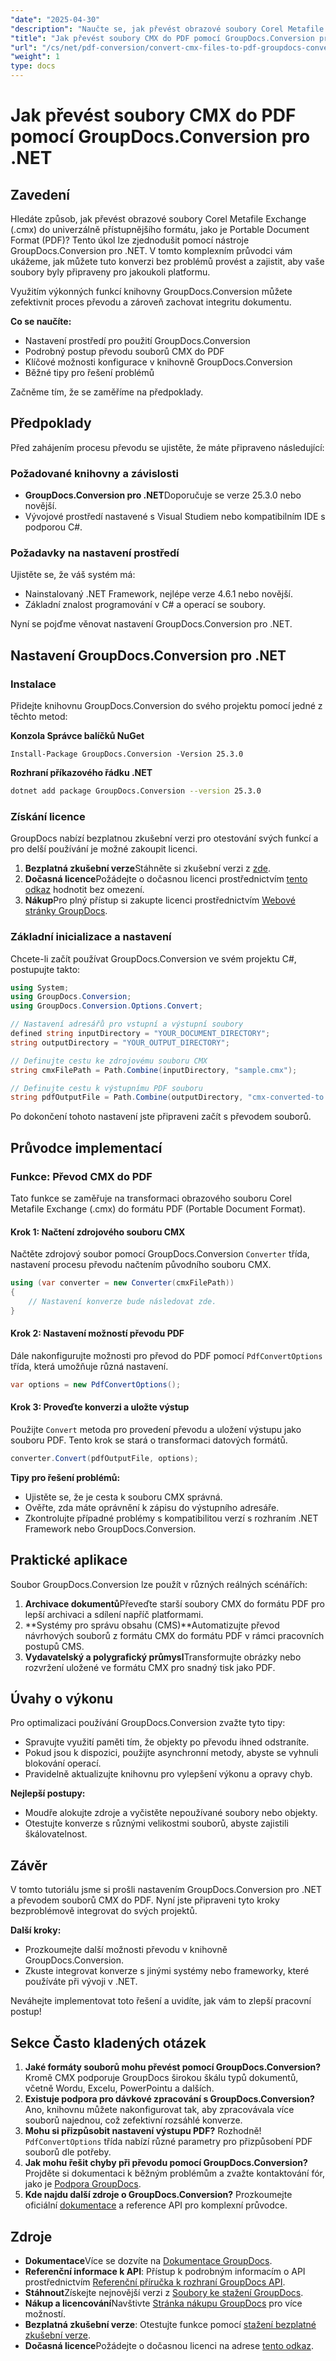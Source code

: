 ```yaml
---
"date": "2025-04-30"
"description": "Naučte se, jak převést obrazové soubory Corel Metafile Exchange (.cmx) do PDF pomocí nástroje GroupDocs.Conversion pro .NET. Postupujte podle našeho podrobného návodu a optimalizujte svůj pracovní postup pro převod dokumentů."
"title": "Jak převést soubory CMX do PDF pomocí GroupDocs.Conversion pro .NET | Komplexní průvodce"
"url": "/cs/net/pdf-conversion/convert-cmx-files-to-pdf-groupdocs-conversion-dotnet/"
"weight": 1
type: docs
---
```

# Jak převést soubory CMX do PDF pomocí GroupDocs.Conversion pro .NET

## Zavedení

Hledáte způsob, jak převést obrazové soubory Corel Metafile Exchange (.cmx) do univerzálně přístupnějšího formátu, jako je Portable Document Format (PDF)? Tento úkol lze zjednodušit pomocí nástroje GroupDocs.Conversion pro .NET. V tomto komplexním průvodci vám ukážeme, jak můžete tuto konverzi bez problémů provést a zajistit, aby vaše soubory byly připraveny pro jakoukoli platformu.

Využitím výkonných funkcí knihovny GroupDocs.Conversion můžete zefektivnit proces převodu a zároveň zachovat integritu dokumentu. 

**Co se naučíte:**
- Nastavení prostředí pro použití GroupDocs.Conversion
- Podrobný postup převodu souborů CMX do PDF
- Klíčové možnosti konfigurace v knihovně GroupDocs.Conversion
- Běžné tipy pro řešení problémů

Začněme tím, že se zaměříme na předpoklady.

## Předpoklady

Před zahájením procesu převodu se ujistěte, že máte připraveno následující:

### Požadované knihovny a závislosti
- **GroupDocs.Conversion pro .NET**Doporučuje se verze 25.3.0 nebo novější.
- Vývojové prostředí nastavené s Visual Studiem nebo kompatibilním IDE s podporou C#.

### Požadavky na nastavení prostředí
Ujistěte se, že váš systém má:
- Nainstalovaný .NET Framework, nejlépe verze 4.6.1 nebo novější.
- Základní znalost programování v C# a operací se soubory.

Nyní se pojďme věnovat nastavení GroupDocs.Conversion pro .NET.

## Nastavení GroupDocs.Conversion pro .NET

### Instalace

Přidejte knihovnu GroupDocs.Conversion do svého projektu pomocí jedné z těchto metod:

**Konzola Správce balíčků NuGet**
```shell
Install-Package GroupDocs.Conversion -Version 25.3.0
```

**Rozhraní příkazového řádku .NET**
```bash
dotnet add package GroupDocs.Conversion --version 25.3.0
```

### Získání licence
GroupDocs nabízí bezplatnou zkušební verzi pro otestování svých funkcí a pro delší používání je možné zakoupit licenci.

1. **Bezplatná zkušební verze**Stáhněte si zkušební verzi z [zde](https://releases.groupdocs.com/conversion/net/).
2. **Dočasná licence**Požádejte o dočasnou licenci prostřednictvím [tento odkaz](https://purchase.groupdocs.com/temporary-license/) hodnotit bez omezení.
3. **Nákup**Pro plný přístup si zakupte licenci prostřednictvím [Webové stránky GroupDocs](https://purchase.groupdocs.com/buy).

### Základní inicializace a nastavení
Chcete-li začít používat GroupDocs.Conversion ve svém projektu C#, postupujte takto:

```csharp
using System;
using GroupDocs.Conversion;
using GroupDocs.Conversion.Options.Convert;

// Nastavení adresářů pro vstupní a výstupní soubory
defined string inputDirectory = "YOUR_DOCUMENT_DIRECTORY";
string outputDirectory = "YOUR_OUTPUT_DIRECTORY";

// Definujte cestu ke zdrojovému souboru CMX
string cmxFilePath = Path.Combine(inputDirectory, "sample.cmx");

// Definujte cestu k výstupnímu PDF souboru
string pdfOutputFile = Path.Combine(outputDirectory, "cmx-converted-to.pdf");
```
Po dokončení tohoto nastavení jste připraveni začít s převodem souborů.

## Průvodce implementací

### Funkce: Převod CMX do PDF
Tato funkce se zaměřuje na transformaci obrazového souboru Corel Metafile Exchange (.cmx) do formátu PDF (Portable Document Format).

#### Krok 1: Načtení zdrojového souboru CMX
Načtěte zdrojový soubor pomocí GroupDocs.Conversion `Converter` třída, nastavení procesu převodu načtením původního souboru CMX.

```csharp
using (var converter = new Converter(cmxFilePath))
{
    // Nastavení konverze bude následovat zde.
}
```
#### Krok 2: Nastavení možností převodu PDF
Dále nakonfigurujte možnosti pro převod do PDF pomocí `PdfConvertOptions` třída, která umožňuje různá nastavení.

```csharp
var options = new PdfConvertOptions();
```
#### Krok 3: Proveďte konverzi a uložte výstup
Použijte `Convert` metoda pro provedení převodu a uložení výstupu jako souboru PDF. Tento krok se stará o transformaci datových formátů.

```csharp
converter.Convert(pdfOutputFile, options);
```
**Tipy pro řešení problémů:**
- Ujistěte se, že je cesta k souboru CMX správná.
- Ověřte, zda máte oprávnění k zápisu do výstupního adresáře.
- Zkontrolujte případné problémy s kompatibilitou verzí s rozhraním .NET Framework nebo GroupDocs.Conversion.

## Praktické aplikace
Soubor GroupDocs.Conversion lze použít v různých reálných scénářích:
1. **Archivace dokumentů**Převeďte starší soubory CMX do formátu PDF pro lepší archivaci a sdílení napříč platformami.
2. **Systémy pro správu obsahu (CMS)**Automatizujte převod návrhových souborů z formátu CMX do formátu PDF v rámci pracovních postupů CMS.
3. **Vydavatelský a polygrafický průmysl**Transformujte obrázky nebo rozvržení uložené ve formátu CMX pro snadný tisk jako PDF.

## Úvahy o výkonu
Pro optimalizaci používání GroupDocs.Conversion zvažte tyto tipy:
- Spravujte využití paměti tím, že objekty po převodu ihned odstraníte.
- Pokud jsou k dispozici, použijte asynchronní metody, abyste se vyhnuli blokování operací.
- Pravidelně aktualizujte knihovnu pro vylepšení výkonu a opravy chyb.

**Nejlepší postupy:**
- Moudře alokujte zdroje a vyčistěte nepoužívané soubory nebo objekty.
- Otestujte konverze s různými velikostmi souborů, abyste zajistili škálovatelnost.

## Závěr
V tomto tutoriálu jsme si prošli nastavením GroupDocs.Conversion pro .NET a převodem souborů CMX do PDF. Nyní jste připraveni tyto kroky bezproblémově integrovat do svých projektů.

**Další kroky:**
- Prozkoumejte další možnosti převodu v knihovně GroupDocs.Conversion.
- Zkuste integrovat konverze s jinými systémy nebo frameworky, které používáte při vývoji v .NET.

Neváhejte implementovat toto řešení a uvidíte, jak vám to zlepší pracovní postup!

## Sekce Často kladených otázek
1. **Jaké formáty souborů mohu převést pomocí GroupDocs.Conversion?**
   Kromě CMX podporuje GroupDocs širokou škálu typů dokumentů, včetně Wordu, Excelu, PowerPointu a dalších.
2. **Existuje podpora pro dávkové zpracování s GroupDocs.Conversion?**
   Ano, knihovnu můžete nakonfigurovat tak, aby zpracovávala více souborů najednou, což zefektivní rozsáhlé konverze.
3. **Mohu si přizpůsobit nastavení výstupu PDF?**
   Rozhodně! `PdfConvertOptions` třída nabízí různé parametry pro přizpůsobení PDF souborů dle potřeby.
4. **Jak mohu řešit chyby při převodu pomocí GroupDocs.Conversion?**
   Projděte si dokumentaci k běžným problémům a zvažte kontaktování fór, jako je [Podpora GroupDocs](https://forum.groupdocs.com/c/conversion/10).
5. **Kde najdu další zdroje o GroupDocs.Conversion?**
   Prozkoumejte oficiální [dokumentace](https://docs.groupdocs.com/conversion/net/) a reference API pro komplexní průvodce.

## Zdroje
- **Dokumentace**Více se dozvíte na [Dokumentace GroupDocs](https://docs.groupdocs.com/conversion/net/).
- **Referenční informace k API**: Přístup k podrobným informacím o API prostřednictvím [Referenční příručka k rozhraní GroupDocs API](https://reference.groupdocs.com/conversion/net/).
- **Stáhnout**Získejte nejnovější verzi z [Soubory ke stažení GroupDocs](https://releases.groupdocs.com/conversion/net/).
- **Nákup a licencování**Navštivte [Stránka nákupu GroupDocs](https://purchase.groupdocs.com/buy) pro více možností.
- **Bezplatná zkušební verze**: Otestujte funkce pomocí [stažení bezplatné zkušební verze](https://releases.groupdocs.com/conversion/net/).
- **Dočasná licence**Požádejte o dočasnou licenci na adrese [tento odkaz](https://purchase.groupdocs.com/temporary-license/).